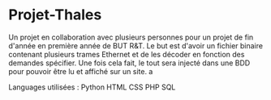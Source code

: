 # Projet-Thales

Un projet en collaboration avec plusieurs personnes pour un projet de fin d'année en première année de BUT R&T.
Le but est d'avoir un fichier binaire contenant plusieurs trames Ethernet et de les décoder en fonction des demandes spécifier. 
Une fois cela fait, le tout sera injecté dans une BDD pour pouvoir être lu et affiché sur un site. a

Languages utilisées : 
Python
HTML
CSS
PHP
SQL
